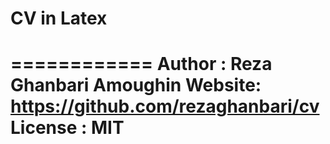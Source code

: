 # CV in Latex
============
Author : Reza Ghanbari Amoughin
Website: https://github.com/rezaghanbari/cv
License : MIT
============
